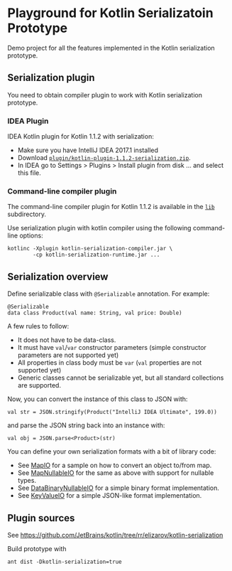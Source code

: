 # Playground for Kotlin Serializatoin Prototype

Demo project for all the features implemented in the Kotlin serialization prototype.

## Serialization plugin

You need to obtain compiler plugin to work with Kotlin serialization prototype. 

### IDEA Plugin

IDEA Kotlin plugin for Kotlin 1.1.2 with serialization:

* Make sure you have IntelliJ IDEA 2017.1 installed
* Download [`plugin/kotlin-plugin-1.1.2-serialization.zip`](plugin/kotlin-plugin-1.1.2-serialization.zip).
* In IDEA go to Settings > Plugins > Install plugin from disk ... and select this file.

### Command-line compiler plugin

The command-line compiler plugin for Kotlin 1.1.2 is available in the [`lib`](#lib) subdirectory.

Use serialization plugin with kotlin compiler using the following command-line options:

```
kotlinc -Xplugin kotlin-serialization-compiler.jar \
        -cp kotlin-serialization-runtime.jar ...
```

## Serialization overview

Define serializable class with `@Serializable` annotation. For example:

```
@Serializable
data class Product(val name: String, val price: Double)
```

A few rules to follow:
* It does not have to be data-class.
* It must have `val`/`var` constructor parameters (simple constructor parameters are not supported yet)
* All properties in class body must be `var` (`val` properties are not supported yet)
* Generic classes cannot be serializable yet, but all standard collections are supported.

Now, you can convert the instance of this class to JSON with:

```
val str = JSON.stringify(Product("IntelliJ IDEA Ultimate", 199.0))
```

and parse the JSON string back into an instance with:

```
val obj = JSON.parse<Product>(str)
```

You can define your own serialization formats with a bit of library code:

* See [MapIO](src/MapIO.kt) for a sample on how to convert an object to/from map.
* See [MapNullableIO](src/MapNullableIO.kt) for the same as above with support for nullable types.
* See [DataBinaryNullableIO](src/DataBinaryNullableIO.kt) for a simple binary format implementation.
* See [KeyValueIO](src/KeyValueIO.kt) for a simple JSON-like format implementation.

## Plugin sources

See https://github.com/JetBrains/kotlin/tree/rr/elizarov/kotlin-serialization

Build prototype with 
```
ant dist -Dkotlin-serialization=true
```
